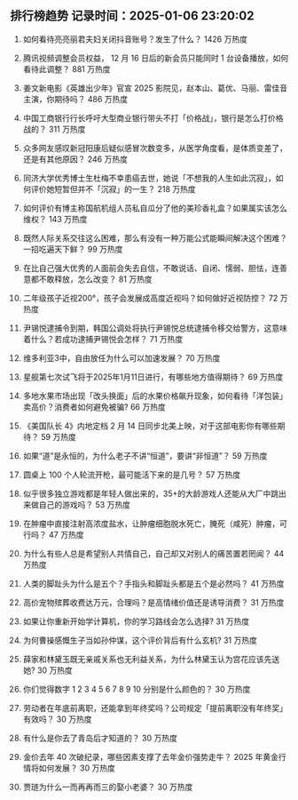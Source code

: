 
## 排行榜趋势 记录时间：2025-01-06 23:20:02
  
  1. 如何看待亮亮丽君夫妇关闭抖音账号？发生了什么？ 1426 万热度
    
  2. 腾讯视频调整会员权益， 12 月 16 日后的新会员只能同时 1 台设备播放，如何看待此调整？ 881 万热度
    
  3. 姜文新电影《英雄出少年》官宣 2025 影院见，赵本山、葛优、马丽、雷佳音主演，你期待吗？ 486 万热度
    
  4. 中国工商银行行长呼吁大型商业银行带头不打「价格战」，银行是怎么打价格战的？ 311 万热度
    
  5. 众多网友感叹新冠阳康后疑似感冒次数变多，从医学角度看，是体质变差了，还是有其他原因？ 246 万热度
    
  6. 同济大学优秀博士生杜梅不幸患癌去世，她说「不想我的人生如此沉寂」，如何评价她短暂但并不「沉寂」的一生？ 218 万热度
    
  7. 如何评价有博主称国航机组人员私自瓜分了他的美珍香礼盒？如果属实该怎么维权？ 143 万热度
    
  8. 既然人际关系交往这么困难，那么有没有一种万能公式能瞬间解决这个困难？一招吃遍天下鲜？ 99 万热度
    
  9. 在比自己强大优秀的人面前会失去自信，不敢说话、自闭、懦弱、胆怯，连善意都不敢释放，怎么改变？ 81 万热度
    
  10. 二年级孩子近视200°，孩子会发展成高度近视吗？如何做好近视防控？ 72 万热度
    
  11. 尹锡悦逮捕令到期，韩国公调处将执行尹锡悦总统逮捕令移交给警方，这意味着什么？若成功逮捕尹锡悦会怎样？ 71 万热度
    
  12. 维多利亚3中，自由放任为什么可以加速发展？ 70 万热度
    
  13. 星舰第七次试飞将于2025年1月11日进行，有哪些地方值得期待？ 69 万热度
    
  14. 多地水果市场出现「改头换面」后的水果价格飙升现象，如何看待「洋包装」卖高价？消费者如何避免被骗? 66 万热度
    
  15. 《美国队长 4》内地定档 2 月 14 日同步北美上映，对于这部电影你有哪些期待？ 59 万热度
    
  16. 如果“道”是永恒的，为什么老子不讲“恒道”，要讲“非恒道”？ 59 万热度
    
  17. 圆桌上 100 个人轮流开枪，最可能活下来的是几号？ 57 万热度
    
  18. 似乎很多独立游戏都是年轻人做出来的，35+的大龄游戏人还能从大厂中跳出来做自己的游戏吗？ 53 万热度
    
  19. 在肿瘤中直接注射高浓度盐水，让肿瘤细胞脱水死亡，腌死（咸死）肿瘤，可行吗？ 47 万热度
    
  20. 为什么有些人总是希望别人共情自己，自己却又对别人的痛苦置若罔闻？ 44 万热度
    
  21. 人类的脚趾头为什么是五个？手指头和脚趾头都是五个是必然吗？ 41 万热度
    
  22. 高价宠物殡葬收费达万元，合理吗？是高情绪价值还是诱导消费？ 31 万热度
    
  23. 如果让你重新开始学计算机，你的学习路线会怎么选择? 31 万热度
    
  24. 为何曹操感慨生子当如孙仲谋，这个评价背后有什么玄机? 31 万热度
    
  25. 薛家和林黛玉既无亲戚关系也无利益关系，为什么林黛玉认为宫花应该先送她? 30 万热度
    
  26. 你们觉得数字 1 2 3 4 5 6 7 8 9 10 分别是什么颜色的？ 30 万热度
    
  27. 劳动者在年底前离职，还能拿到年终奖吗？公司规定「提前离职没有年终奖」有效吗？ 30 万热度
    
  28. 有什么是你去了青岛后才知道的？ 30 万热度
    
  29. 金价去年 40 次破纪录，哪些因素支撑了去年金价强势走牛？ 2025 年黄金行情将如何发展？ 30 万热度
    
  30. 贾琏为什么一而再再而三的娶小老婆？ 30 万热度
    
